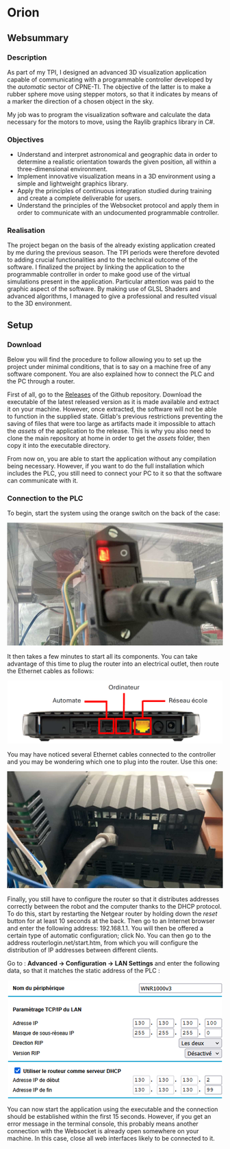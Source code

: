 # Orion
## Websummary
### Description
As part of my TPI, I designed an advanced 3D visualization application capable of
communicating with a programmable controller developed by the *automatic* sector of
CPNE-TI. The objective of the latter is to make a rubber sphere move using stepper motors,
so that it indicates by means of a marker the direction of a chosen object in the sky.

My job was to program the visualization software and calculate the data
necessary for the motors to move, using the Raylib graphics library in C#.

### Objectives

- Understand and interpret astronomical and geographic data in order to
determine a realistic orientation towards the given position, all within a 
three-dimensional environment.
 - Implement innovative visualization means in a 3D environment
using a simple and lightweight graphics library.
 - Apply the principles of continuous integration studied during training and create a
complete deliverable for users.
 - Understand the principles of the Websocket protocol and apply them in order to
communicate with an undocumented programmable controller.

### Realisation

The project began on the basis of the already existing application created by me during the
previous season. The TPI periods were therefore devoted to adding crucial functionalities
and to the technical outcome of the software.
I finalized the project by linking the application to the programmable controller in order to make good use
of the virtual simulations present in the application.
Particular attention was paid to the graphic aspect of the software. By making use of
GLSL Shaders and advanced algorithms, I managed to give a professional and resulted 
visual to the 3D environment.

## Setup
### Download

Below you will find the procedure to follow allowing you to set up the project under minimal conditions, that is to say on a machine free of any software component. You are also explained how to connect the PLC and the PC through a router.

First of all, go to the [Releases](https://git.s2.rpn.ch/ComtesseE1/orion/-/releases) of the Github repository. Download the executable of the latest released version as it is made available and extract it on your machine. However, once extracted, the software will not be able to function in the supplied state. Gitlab's previous restrictions preventing the saving of files that were too large as artifacts made it impossible to attach the *assets* of the application to the release. This is why you also need to clone the main repository at home in order to get the *assets* folder, then copy it into the executable directory.

From now on, you are able to start the application without any compilation being necessary. However, if you want to do the full installation which includes the PLC, you still need to connect your PC to it so that the software can communicate with it.

### Connection to the PLC

To begin, start the system using the orange switch on the back of the case:

![PLC switch (on)](desktop/assets/README/Switch_Source.jpg)

It then takes a few minutes to start all its components. You
can take advantage of this time to plug the router into an electrical outlet, then
route the Ethernet cables as follows:

![Router configuration](desktop/assets/README/Router_Physical.png)

You may have noticed several Ethernet cables connected to the controller
and you may be wondering which one to plug into the router. Use this one:

![Ethernet cable to use on the PLC](desktop/assets/README/Ethernet_Source.jpg)

Finally, you still have to configure the router so that it
distributes addresses correctly between the robot and the computer thanks to the
DHCP protocol. To do this, start by restarting the
Netgear router by holding down the *reset* button for at least 10 seconds
at the back. Then go to an Internet browser and enter
the following address: 192.168.1.1. You will then be offered a certain type of
automatic configuration; click No. You can then go to
the address routerlogin.net/start.htm, from which you will configure the
distribution of IP addresses between different clients.

Go to : **Advanced -> Configuration -> LAN Settings** and enter the following data, 
so that it matches the static address of the PLC :

<p align="center">
    <img src="desktop/assets/README/Router_Config.png">
</p>

You can now start the application using the executable and
the connection should be established within the first 15 seconds. However, if you
get an error message in the terminal console, this 
probably means another connection with the Websocket is already open
somewhere on your machine. In this case, close all web interfaces
likely to be connected to it.
